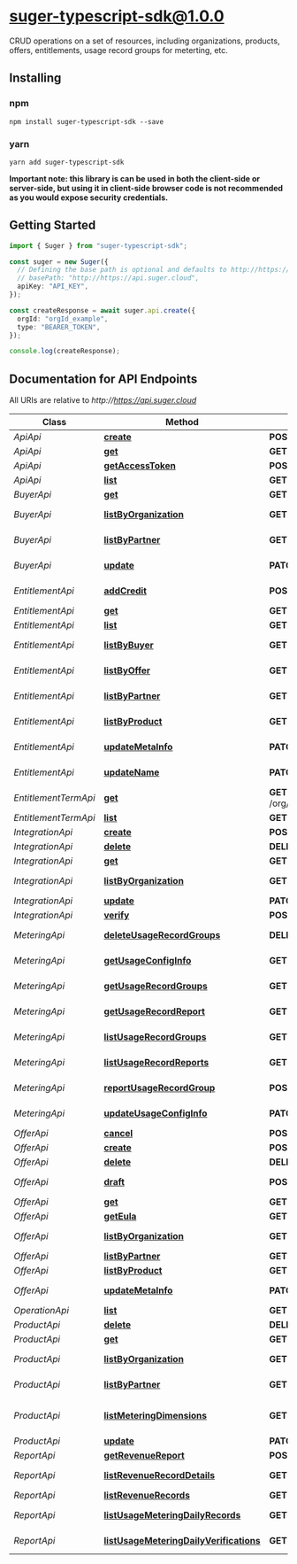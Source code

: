 # suger-typescript-sdk@1.0.0

CRUD operations on a set of resources, including organizations, products, offers, entitlements, usage record groups for meterting, etc.
## Installing

### npm
```
npm install suger-typescript-sdk --save
```

### yarn
```
yarn add suger-typescript-sdk
```

**Important note: this library is can be used in both the client-side or server-side, but using it
in client-side browser code is not recommended as you would expose security credentials.**



## Getting Started

```typescript
import { Suger } from "suger-typescript-sdk";

const suger = new Suger({
  // Defining the base path is optional and defaults to http://https://api.suger.cloud
  // basePath: "http://https://api.suger.cloud",
  apiKey: "API_KEY",
});

const createResponse = await suger.api.create({
  orgId: "orgId_example",
  type: "BEARER_TOKEN",
});

console.log(createResponse);
```

## Documentation for API Endpoints

All URIs are relative to *http://https://api.suger.cloud*

Class | Method | HTTP request | Description
------------ | ------------- | ------------- | -------------
*ApiApi* | [**create**](docs/ApiApi.md#create) | **POST** /org/{orgId}/apiClient | create api client
*ApiApi* | [**get**](docs/ApiApi.md#get) | **GET** /org/{orgId}/apiClient/{apiClientId} | get api client
*ApiApi* | [**getAccessToken**](docs/ApiApi.md#getAccessToken) | **POST** /public/apiClient/accessToken | get api access token
*ApiApi* | [**list**](docs/ApiApi.md#list) | **GET** /org/{orgId}/apiClient | list api clients
*BuyerApi* | [**get**](docs/BuyerApi.md#get) | **GET** /org/{orgId}/buyer/{buyerId} | get buyer
*BuyerApi* | [**listByOrganization**](docs/BuyerApi.md#listByOrganization) | **GET** /org/{orgId}/buyer | list buyers by organization
*BuyerApi* | [**listByPartner**](docs/BuyerApi.md#listByPartner) | **GET** /org/{orgId}/partner/{partner}/buyer | list buyers by partner
*BuyerApi* | [**update**](docs/BuyerApi.md#update) | **PATCH** /org/{orgId}/buyer/{buyerId} | update buyer name and description
*EntitlementApi* | [**addCredit**](docs/EntitlementApi.md#addCredit) | **POST** /org/{orgId}/entitlement/{entitlementId}/addCredit | add entitlement credit
*EntitlementApi* | [**get**](docs/EntitlementApi.md#get) | **GET** /org/{orgId}/entitlement/{entitlementId} | get entitlement
*EntitlementApi* | [**list**](docs/EntitlementApi.md#list) | **GET** /org/{orgId}/entitlement | list entitlements
*EntitlementApi* | [**listByBuyer**](docs/EntitlementApi.md#listByBuyer) | **GET** /org/{orgId}/buyer/{buyerId}/entitlement | list entitlements by buyer
*EntitlementApi* | [**listByOffer**](docs/EntitlementApi.md#listByOffer) | **GET** /org/{orgId}/offer/{offerId}/entitlement | list entitlements by offer
*EntitlementApi* | [**listByPartner**](docs/EntitlementApi.md#listByPartner) | **GET** /org/{orgId}/partner/{partner}/entitlement | list entitlements by partner
*EntitlementApi* | [**listByProduct**](docs/EntitlementApi.md#listByProduct) | **GET** /org/{orgId}/product/{productId}/entitlement | list entitlements by product
*EntitlementApi* | [**updateMetaInfo**](docs/EntitlementApi.md#updateMetaInfo) | **PATCH** /org/{orgId}/entitlement/{entitlementId}/metaInfo | update entitlement meta info
*EntitlementApi* | [**updateName**](docs/EntitlementApi.md#updateName) | **PATCH** /org/{orgId}/entitlement/{entitlementId}/entitlementName | update entitlement name
*EntitlementTermApi* | [**get**](docs/EntitlementTermApi.md#get) | **GET** /org/{orgId}/entitlement/{entitlementId}/entitlementTerm/{entitlementTermId} | get entitlement term
*EntitlementTermApi* | [**list**](docs/EntitlementTermApi.md#list) | **GET** /org/{orgId}/entitlement/{entitlementId}/entitlementTerm | list entitlement terms
*IntegrationApi* | [**create**](docs/IntegrationApi.md#create) | **POST** /org/{orgId}/integration | create integration
*IntegrationApi* | [**delete**](docs/IntegrationApi.md#delete) | **DELETE** /org/{orgId}/integration/{partner}/{service} | delete integration
*IntegrationApi* | [**get**](docs/IntegrationApi.md#get) | **GET** /org/{orgId}/integration/{partner}/{service} | get integration
*IntegrationApi* | [**listByOrganization**](docs/IntegrationApi.md#listByOrganization) | **GET** /org/{orgId}/integration | list integrations by organization
*IntegrationApi* | [**update**](docs/IntegrationApi.md#update) | **PATCH** /org/{orgId}/integration/{partner}/{service} | update integration
*IntegrationApi* | [**verify**](docs/IntegrationApi.md#verify) | **POST** /org/{orgId}/integration/{partner}/{service}/verify | verify integration
*MeteringApi* | [**deleteUsageRecordGroups**](docs/MeteringApi.md#deleteUsageRecordGroups) | **DELETE** /org/{orgId}/usageRecordGroup/{usageRecordGroupId} | delete usageRecordGroup
*MeteringApi* | [**getUsageConfigInfo**](docs/MeteringApi.md#getUsageConfigInfo) | **GET** /org/{orgId}/usageMeteringConfigInfo | get usage metering config info
*MeteringApi* | [**getUsageRecordGroups**](docs/MeteringApi.md#getUsageRecordGroups) | **GET** /org/{orgId}/usageRecordGroup/{usageRecordGroupId} | get usageRecordGroup
*MeteringApi* | [**getUsageRecordReport**](docs/MeteringApi.md#getUsageRecordReport) | **GET** /org/{orgId}/usageRecordReport/{usageRecordReportId} | get usageRecordReport
*MeteringApi* | [**listUsageRecordGroups**](docs/MeteringApi.md#listUsageRecordGroups) | **GET** /org/{orgId}/usageRecordGroup | list usageRecordGroups
*MeteringApi* | [**listUsageRecordReports**](docs/MeteringApi.md#listUsageRecordReports) | **GET** /org/{orgId}/usageRecordReport | list usageRecordReports
*MeteringApi* | [**reportUsageRecordGroup**](docs/MeteringApi.md#reportUsageRecordGroup) | **POST** /org/{orgId}/entitlement/{entitlementId}/usageRecordGroup | report usageRecordGroup
*MeteringApi* | [**updateUsageConfigInfo**](docs/MeteringApi.md#updateUsageConfigInfo) | **PATCH** /org/{orgId}/usageMeteringConfigInfo | update usage metering config info
*OfferApi* | [**cancel**](docs/OfferApi.md#cancel) | **POST** /org/{orgId}/offer/{offerId}/cancel | cancel offer
*OfferApi* | [**create**](docs/OfferApi.md#create) | **POST** /org/{orgId}/offer | create offer
*OfferApi* | [**delete**](docs/OfferApi.md#delete) | **DELETE** /org/{orgId}/offer/{offerId} | delete offer
*OfferApi* | [**draft**](docs/OfferApi.md#draft) | **POST** /org/{orgId}/draftOffer | create or update draft offer
*OfferApi* | [**get**](docs/OfferApi.md#get) | **GET** /org/{orgId}/offer/{offerId} | get offer
*OfferApi* | [**getEula**](docs/OfferApi.md#getEula) | **GET** /org/{orgId}/offer/{offerId}/eula | get offer EULA
*OfferApi* | [**listByOrganization**](docs/OfferApi.md#listByOrganization) | **GET** /org/{orgId}/offer | list offers by organization
*OfferApi* | [**listByPartner**](docs/OfferApi.md#listByPartner) | **GET** /org/{orgId}/partner/{partner}/offer | list offers by partner
*OfferApi* | [**listByProduct**](docs/OfferApi.md#listByProduct) | **GET** /org/{orgId}/product/{productId}/offer | list offers by product
*OfferApi* | [**updateMetaInfo**](docs/OfferApi.md#updateMetaInfo) | **PATCH** /org/{orgId}/offer/{offerId}/metaInfo | update offer meta info
*OperationApi* | [**list**](docs/OperationApi.md#list) | **GET** /org/{orgId}/operation | list operations
*ProductApi* | [**delete**](docs/ProductApi.md#delete) | **DELETE** /org/{orgId}/product/{productId} | delete product
*ProductApi* | [**get**](docs/ProductApi.md#get) | **GET** /org/{orgId}/product/{productId} | get product
*ProductApi* | [**listByOrganization**](docs/ProductApi.md#listByOrganization) | **GET** /org/{orgId}/product | list products by organization
*ProductApi* | [**listByPartner**](docs/ProductApi.md#listByPartner) | **GET** /org/{orgId}/partner/{partner}/product | list products by partner
*ProductApi* | [**listMeteringDimensions**](docs/ProductApi.md#listMeteringDimensions) | **GET** /org/{orgId}/product/{productId}/dimension | list metering dimensions of product
*ProductApi* | [**update**](docs/ProductApi.md#update) | **PATCH** /org/{orgId}/product/{productId} | update product
*ReportApi* | [**getRevenueReport**](docs/ReportApi.md#getRevenueReport) | **POST** /org/{orgId}/revenueReport | get revenue report
*ReportApi* | [**listRevenueRecordDetails**](docs/ReportApi.md#listRevenueRecordDetails) | **GET** /org/{orgId}/partner/{partner}/revenueRecordDetail | list revenue record details
*ReportApi* | [**listRevenueRecords**](docs/ReportApi.md#listRevenueRecords) | **GET** /org/{orgId}/partner/{partner}/revenueRecord | list revenue records
*ReportApi* | [**listUsageMeteringDailyRecords**](docs/ReportApi.md#listUsageMeteringDailyRecords) | **GET** /org/{orgId}/partner/{partner}/usageMeteringDailyRecord | list usage metering daily records
*ReportApi* | [**listUsageMeteringDailyVerifications**](docs/ReportApi.md#listUsageMeteringDailyVerifications) | **GET** /org/{orgId}/partner/{partner}/usageMeteringDailyVerification | list usage metering daily verifications

